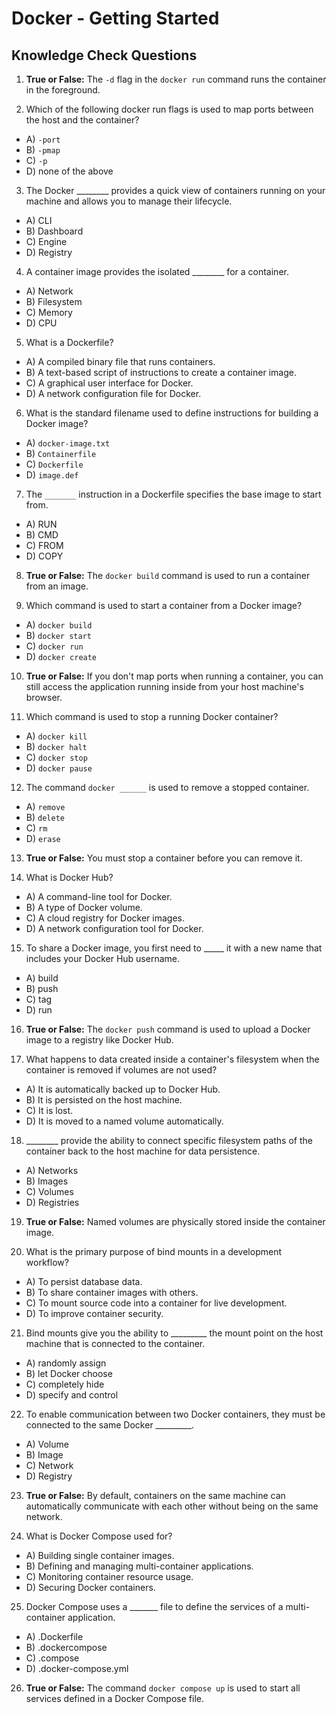 # Docker - Getting Started

## Knowledge Check Questions

1.  **True or False:** The `-d` flag in the `docker run` command runs the container in the foreground.

2.  Which of the following docker run flags is used to map ports between the host and the container?

* A) `-port`
* B) `-pmap`
* C) `-p`
* D) none of the above

3.  The Docker ________ provides a quick view of containers running on your machine and allows you to manage their lifecycle.

* A)  CLI
* B)  Dashboard
* C)  Engine
* D)  Registry

4.  A container image provides the isolated ________ for a container.

* A)  Network
* B)  Filesystem
* C)  Memory
* D)  CPU

5.  What is a Dockerfile?

* A)  A compiled binary file that runs containers.
* B)  A text-based script of instructions to create a container image.
* C)  A graphical user interface for Docker.
* D)  A network configuration file for Docker.

6.  What is the standard filename used to define instructions for building a Docker image?

* A)  `docker-image.txt`
* B)  `Containerfile`
* C)  `Dockerfile`
* D)  `image.def`

7.  The `_______` instruction in a Dockerfile specifies the base image to start from.

* A)  RUN
* B)  CMD
* C)  FROM
* D)  COPY

8.  **True or False:** The `docker build` command is used to run a container from an image.

9.  Which command is used to start a container from a Docker image?

* A)  `docker build`
* B)  `docker start`
* C)  `docker run`
* D)  `docker create`

10. **True or False:**  If you don't map ports when running a container, you can still access the application running inside from your host machine's browser.

11. Which command is used to stop a running Docker container?

* A)  `docker kill`
* B)  `docker halt`
* C)  `docker stop`
* D)  `docker pause`

12. The command `docker ______` is used to remove a stopped container.

* A)  `remove`
* B)  `delete`
* C)  `rm`
* D)  `erase`

13. **True or False:**  You must stop a container before you can remove it.

14. What is Docker Hub?

* A)  A command-line tool for Docker.
* B)  A type of Docker volume.
* C)  A cloud registry for Docker images.
* D)  A network configuration tool for Docker.

15. To share a Docker image, you first need to _____ it with a new name that includes your Docker Hub username.

* A)  build
* B)  push
* C)  tag
* D)  run

16. **True or False:** The `docker push` command is used to upload a Docker image to a registry like Docker Hub.

17. What happens to data created inside a container's filesystem when the container is removed if volumes are not used?

* A)  It is automatically backed up to Docker Hub.
* B)  It is persisted on the host machine.
* C)  It is lost.
* D)  It is moved to a named volume automatically.

18.  ________ provide the ability to connect specific filesystem paths of the container back to the host machine for data persistence.

* A)  Networks
* B)  Images
* C)  Volumes
* D)  Registries

19. **True or False:** Named volumes are physically stored inside the container image.

20. What is the primary purpose of bind mounts in a development workflow?

* A)  To persist database data.
* B)  To share container images with others.
* C)  To mount source code into a container for live development.
* D)  To improve container security.

21. Bind mounts give you the ability to  _________ the mount point on the host machine that is connected to the container.

* A)  randomly assign
* B)  let Docker choose
* C)  completely hide
* D)  specify and control

22. To enable communication between two Docker containers, they must be connected to the same Docker _________.

* A)  Volume
* B)  Image
* C)  Network
* D)  Registry

23. **True or False:** By default, containers on the same machine can automatically communicate with each other without being on the same network.

24. What is Docker Compose used for?

* A)  Building single container images.
* B)  Defining and managing multi-container applications.
* C)  Monitoring container resource usage.
* D)  Securing Docker containers.

25. Docker Compose uses a _______ file to define the services of a multi-container application.

* A)  .Dockerfile
* B)  .dockercompose
* C)  .compose
* D)  .docker-compose.yml

26. **True or False:** The command `docker compose up` is used to start all services defined in a Docker Compose file.